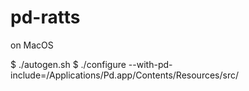 # pd-ratts

on MacOS

$ ./autogen.sh
$ ./configure --with-pd-include=/Applications/Pd.app/Contents/Resources/src/
